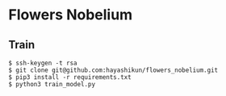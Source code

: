 # Flowers Nobelium

## Train
```
$ ssh-keygen -t rsa
$ git clone git@github.com:hayashikun/flowers_nobelium.git
$ pip3 install -r requirements.txt
$ python3 train_model.py
```
